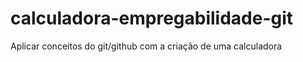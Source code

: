 # calculadora-empregabilidade-git
 Aplicar conceitos do git/github com a criação de uma calculadora
